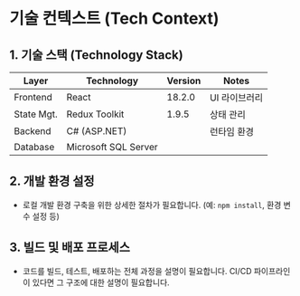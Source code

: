 # 기술 컨텍스트 (Tech Context)

## 1. 기술 스택 (Technology Stack)

| Layer      | Technology           | Version | Notes         |
| ---------- | -------------------- | ------- | ------------- |
| Frontend   | React                | 18.2.0  | UI 라이브러리 |
| State Mgt. | Redux Toolkit        | 1.9.5   | 상태 관리     |
| Backend    | C# (ASP.NET)         |         | 런타임 환경   |
| Database   | Microsoft SQL Server |         |               |

## 2. 개발 환경 설정

-   로컬 개발 환경 구축을 위한 상세한 절차가 필요합니다. (예: `npm install`, 환경 변수 설정 등)

## 3. 빌드 및 배포 프로세스

-   코드를 빌드, 테스트, 배포하는 전체 과정을 설명이 필요합니다. CI/CD 파이프라인이 있다면 그 구조에 대한 설명이 필요합니다.
